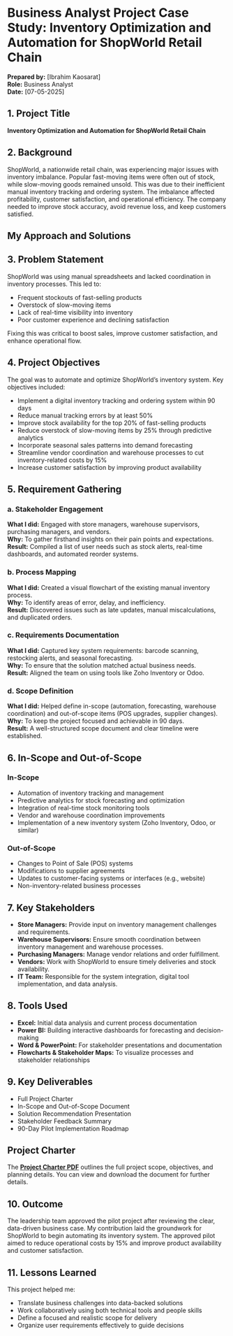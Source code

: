 #  **Business Analyst Project Case Study: Inventory Optimization and Automation for ShopWorld Retail Chain**

**Prepared by:** [Ibrahim Kaosarat]  
**Role:** Business Analyst  
**Date:** [07-05-2025]

## 1. Project Title  
**Inventory Optimization and Automation for ShopWorld Retail Chain**

## 2. Background  
ShopWorld, a nationwide retail chain, was experiencing major issues with inventory imbalance. Popular fast-moving items were often out of stock, while slow-moving goods remained unsold. This was due to their inefficient manual inventory tracking and ordering system. The imbalance affected profitability, customer satisfaction, and operational efficiency. The company needed to improve stock accuracy, avoid revenue loss, and keep customers satisfied.

##  My Approach and Solutions

## 3. Problem Statement  
ShopWorld was using manual spreadsheets and lacked coordination in inventory processes. This led to:
- Frequent stockouts of fast-selling products
- Overstock of slow-moving items
- Lack of real-time visibility into inventory
- Poor customer experience and declining satisfaction

Fixing this was critical to boost sales, improve customer satisfaction, and enhance operational flow.

## 4. Project Objectives  
The goal was to automate and optimize ShopWorld’s inventory system. Key objectives included:
- Implement a digital inventory tracking and ordering system within 90 days
- Reduce manual tracking errors by at least 50%
- Improve stock availability for the top 20% of fast-selling products
- Reduce overstock of slow-moving items by 25% through predictive analytics
- Incorporate seasonal sales patterns into demand forecasting
- Streamline vendor coordination and warehouse processes to cut inventory-related costs by 15%
- Increase customer satisfaction by improving product availability

## 5. Requirement Gathering

### a. Stakeholder Engagement  
**What I did:** Engaged with store managers, warehouse supervisors, purchasing managers, and vendors.  
**Why:** To gather firsthand insights on their pain points and expectations.  
**Result:** Compiled a list of user needs such as stock alerts, real-time dashboards, and automated reorder systems.

### b. Process Mapping  
**What I did:** Created a visual flowchart of the existing manual inventory process.  
**Why:** To identify areas of error, delay, and inefficiency.  
**Result:** Discovered issues such as late updates, manual miscalculations, and duplicated orders.

### c. Requirements Documentation  
**What I did:** Captured key system requirements: barcode scanning, restocking alerts, and seasonal forecasting.  
**Why:** To ensure that the solution matched actual business needs.  
**Result:** Aligned the team on using tools like Zoho Inventory or Odoo.

### d. Scope Definition  
**What I did:** Helped define in-scope (automation, forecasting, warehouse coordination) and out-of-scope items (POS upgrades, supplier changes).  
**Why:** To keep the project focused and achievable in 90 days.  
**Result:** A well-structured scope document and clear timeline were established.

## 6. In-Scope and Out-of-Scope

### In-Scope  
- Automation of inventory tracking and management  
- Predictive analytics for stock forecasting and optimization  
- Integration of real-time stock monitoring tools  
- Vendor and warehouse coordination improvements  
- Implementation of a new inventory system (Zoho Inventory, Odoo, or similar)

### Out-of-Scope  
- Changes to Point of Sale (POS) systems  
- Modifications to supplier agreements  
- Updates to customer-facing systems or interfaces (e.g., website)  
- Non-inventory-related business processes  

## 7. Key Stakeholders

- **Store Managers:** Provide input on inventory management challenges and requirements.
- **Warehouse Supervisors:** Ensure smooth coordination between inventory management and warehouse processes.
- **Purchasing Managers:** Manage vendor relations and order fulfillment.
- **Vendors:** Work with ShopWorld to ensure timely deliveries and stock availability.
- **IT Team:** Responsible for the system integration, digital tool implementation, and data analysis.

## 8. Tools Used  
- **Excel:** Initial data analysis and current process documentation  
- **Power BI:** Building interactive dashboards for forecasting and decision-making  
- **Word & PowerPoint:** For stakeholder presentations and documentation  
- **Flowcharts & Stakeholder Maps:** To visualize processes and stakeholder relationships  

## 9. Key Deliverables  
-  Full Project Charter  
-  In-Scope and Out-of-Scope Document  
-  Solution Recommendation Presentation  
-  Stakeholder Feedback Summary  
-  90-Day Pilot Implementation Roadmap 

## Project Charter
The **[Project Charter PDF](https://github.com/Kaosarat10/shopworld-inventory-optimization/blob/main/Project%20Charter%20(SHOPWORLD%20Retail%20Business).pdf)** outlines the full project scope, objectives, and planning details. You can view and download the document for further details. 

## 10. Outcome  
The leadership team approved the pilot project after reviewing the clear, data-driven business case. My contribution laid the groundwork for ShopWorld to begin automating its inventory system. The approved pilot aimed to reduce operational costs by 15% and improve product availability and customer satisfaction.

## 11. Lessons Learned  
This project helped me:  
- Translate business challenges into data-backed solutions  
- Work collaboratively using both technical tools and people skills  
- Define a focused and realistic scope for delivery  
- Organize user requirements effectively to guide decisions

